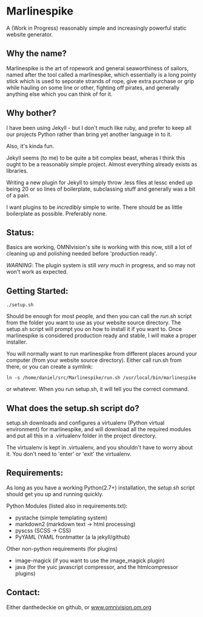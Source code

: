 # Marlinespike

A (Work in Progress) reasonably simple and increasingly powerful static website generator.

## Why the name?

Marlinespike is the art of ropework and general seaworthiness of sailors,
named after the tool called a marlinespike, which essentially is a long pointy
stick which is used to seporate strands of rope, give extra purchase or grip
while hauling on some line or other, fighting off pirates, and generally
anything else which you can think of for it.

## Why bother?

I have been using Jekyll - but I don't much like ruby, and prefer to keep
all our projects Python rather than bring yet another language in to it.

Also, it's kinda fun.

Jekyll seems (to me) to be quite a bit complex beast, wheras I think this
ought to be a reasonably simple project.  Almost everything already exists as
libraries.

Writing a new plugin for Jekyll to simply throw .less files at lessc ended up being
20 or so lines of boilerplate, subclassing stuff and generally was a bit of a pain.

I want plugins to be *incredibly* simple to write.  There should be as little
boilerplate as possible. Preferably none.

## Status:

Basics are working, OMNIvision's site is working with this now,
still a lot of cleaning up and polishing needed before 'production ready'.

_WARNING_: The plugin system is still *very much* in progress, and so may not
won't work as expected.

## Getting Started:

    ./setup.sh

Should be enough for most people, and then you can call the *run.sh* script from the folder
you want to use as your website source directory.  The setup.sh script will prompt you on
how to install it if you want to.  Once marlinespike is considered production ready and
stable, I will make a proper installer.

You will normally want to run marlinespike from different places around your computer (from your website source directory).  Either call run.sh from there, or you can create a symlink:

    ln -s /home/daniel/src/Marlinespike/run.sh /usr/local/bin/marlinespike

or whatever.  When you run setup.sh, it will tell you the correct command.

## What does the setup.sh script do?

setup.sh downloads and configures a virtualenv (Python virtual environment) for marlinespike,
and will download all the required modules and put all this in a .virtualenv folder in
the project directory.

The virtualenv is kept in .virtualenv, and you shouldn't have to worry about it.
You don't need to 'enter' or 'exit' the virtualenv.

## Requirements:

As long as you have a working Python(2.7+) installation, the *setup.sh* script should
get you up and running quickly.

Python Modules (listed also in requirements.txt):

- pystache (simple templating system)
- markdown2 (markdown text -> html processing)
- pyscss (SCSS -> CSS)
- PyYAML (YAML frontmatter (a la jekyll/github)

Other non-python requirements (for plugins)

- image-magick (if you want to use the image_magick plugin)
- java (for the yuic javascript compressor, and the htmlcompressor plugins)

## Contact:

Either danthedeckie on github, or www.omnivision.om.org
